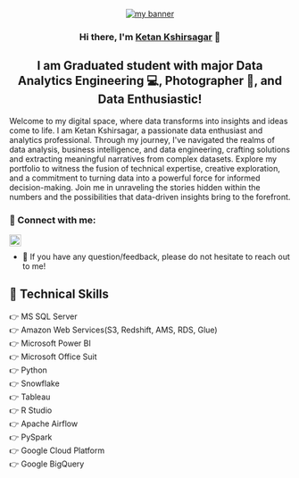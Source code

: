 <p align="center">
  <a href="https://www.yushi.dev/" target="_blank" rel="noreferrer"><img src="https://github.com/ketanksagar/Aboutme/assets/117306864/bee7382f-3f97-4dc8-875b-af88119edb8a" alt="my banner"></a>
</p>

<h3 align="center">
Hi there, I'm <a href="https://www.linkedin.com/in/ketan-ksagar/" target="_blank" rel="noreferrer">Ketan Kshirsagar</a> 👋
</h3>

<h2 align="center">
I am Graduated student with major Data Analytics Engineering  💻, Photographer 📸, and Data Enthusiastic!
</h2> 

Welcome to my digital space, where data transforms into insights and ideas come to life. I am Ketan Kshirsagar, a passionate data enthusiast and analytics professional. Through my journey, I've navigated the realms of data analysis, business intelligence, and data engineering, crafting solutions and extracting meaningful narratives from complex datasets. Explore my portfolio to witness the fusion of technical expertise, creative exploration, and a commitment to turning data into a powerful force for informed decision-making. Join me in unraveling the stories hidden within the numbers and the possibilities that data-driven insights bring to the forefront.

### 🤝 Connect with me:

<a href="https://www.linkedin.com/in/ketan-ksagar/"><img align="left" src="https://raw.githubusercontent.com/yushi1007/yushi1007/main/images/linkedin.svg" alt="Yu Shi | LinkedIn" width="21px"/></a>
<br>


- 💬 If you have any question/feedback, please do not hesitate to reach out to me!

 

## 💼 Technical Skills
👉 MS SQL Server<br>
👉 Amazon Web Services(S3, Redshift, AMS, RDS, Glue)<br>
👉 Microsoft Power BI<br>
👉 Microsoft Office Suit<br>
👉 Python <br>
👉 Snowflake <br>
👉 Tableau <br>
👉 R Studio<br>
👉 Apache Airflow<br>
👉 PySpark<br>
👉 Google Cloud Platform<br>
👉 Google BigQuery<br>
